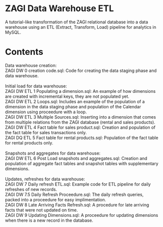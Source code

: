# ZAGI Data Warehouse ETL
A tutorial-like transformation of the ZAGI relational database into a data warehouse using an ETL (Extract, Transform, Load) pipeline for analytics in MySQL.

# Contents
Data warehouse creation:<br/>
ZAGI DW 0 creation code.sql: Code for creating the data staging phase and data warehouse.<br/><br/>
Initial load for data warehouse:<br/>
ZAGI DW ETL 1 Populating a dimension.sql: An example of how dimensions are created with incremental keys, they are not populated yet.<br/>
ZAGI DW ETL 2 Loops.sql: Includes an example of the population of a dimension in the data staging phase and population of the Calendar dimension using proceedure with a loop.<br/>
ZAGI DW ETL 3 Multiple Sources.sql: Inserting into a dimension that comes from multiple relations from the ZAGI database (rental and sales products).<br/>
ZAGI DW ETL 4 Fact table for sales product.sql: Creation and population of the fact table for sales transactions only.<br/>
ZAGI DQ ETL 5 Fact table for rental products.sql: Population of the fact table for rental products only.<br/><br/>
Snapshots and aggregates for data warehouse:<br/>
ZAGI DW ETL 6 Post Load snapshots and aggregates.sql: Creation and population of aggregate fact tables and snapshot tables with supplementary dimensions.<br/><br/>
Updates, refreshes for data warehouse:<br/>
ZAGI DW 7 Daily refresh ETL.sql: Example code for ETL pipeline for daily refreshes of new records.<br/>
ZAGI DW 7.5 Daily Refresh Proceedure.sql: The daily refresh queries, packed into a proceedure for easy implimentation.<br/>
ZAGI DW 8 Late Arriving Facts Refresh.sql: A procedure for late arriving facts that were not updated on time. <br/>
ZAGI DW 9 Updating Dimensions.sql: A proceedure for updating dimensions when there is a new record in the database.<br/>
